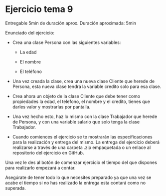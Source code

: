# Ejercicio tema 9

Entregable
5min de duración aprox.
Duración aproximada: 5min
 
Enunciado del ejercicio:

- Crea una clase Persona con las siguientes variables:

  - La edad

  - El nombre

  - El teléfono

- Una vez creada la clase, crea una nueva clase Cliente que herede de Persona, esta nueva clase tendrá la variable credito solo para esa clase.

- Crea ahora un objeto de la clase Cliente que debe tener como propiedades la edad, el telefono, el nombre y el credito, tienes que darles valor y mostrarlas por pantalla.

- Una vez hecho esto, haz lo mismo con la clase Trabajador que herede de Persona, y con una variable salario que solo tenga la clase Trabajador.

- Cuando comiences el ejercicio se te mostrarán las especificaciones para la realización y entrega del mismo. La entrega del ejercicio deberá realizarse a través de una carpeta .zip empaquetada o un enlace al repositorio del ejercicio en GitHub.


Una vez le des al botón de comenzar ejercicio el tiempo del que dispones para realizarlo empezará a contar.


Asegúrate de tener todo lo que necesites preparado ya que una vez se acabe el tiempo si no has realizado la entrega esta contará como no superada.
